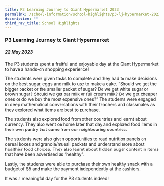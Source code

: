 ```yaml
---
title: P3 Learning Journey to Giant Hypermarket 2023
permalink: /school-information/school-highlights/p3-lj-hypermarket-2023/
description: ""
third_nav_title: School Highlights
---
```

### P3 Learning Journey to Giant Hypermarket

##### 22 May 2023

The P3 students spent a fruitful and enjoyable day at the Giant Hypermarket to have a hands-on shopping experience!

The students were given tasks to complete and they had to make decisions on the best sugar, eggs and milk to use to make a cake. “Should we get the bigger packet or the smaller packet of sugar? Do we get white sugar or brown sugar? Should we get oat milk or full cream milk? Do we get cheaper ones or do we buy the most expensive ones?” The students were engaged in deep mathematical conversations with their teachers and classmates as they explored what items are best to purchase.



The students also explored food from other countries and learnt about currency. They also went on home later that day and explored food items in their own pantry that came from our neighbouring countries. 

The students were also given opportunities to read nutrition panels on cereal boxes and granola/muesli packets and understand more about healthier food choices. They also learnt about hidden sugar content in items that have been advertised as “healthy”.

Lastly, the students were able to purchase their own healthy snack with a budget of $5 and make the payment independently at the cashiers.

It was a meaningful day for the P3 students indeed!